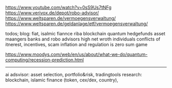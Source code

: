 https://www.youtube.com/watch?v=0sS9Us7tNFg
https://www.verivox.de/depot/robo-advisor/
https://www.weltsparen.de/vermoegensverwaltung/
https://www.weltsparen.de/geldanlage/etf/vermoegensverwaltung/

todos;
blog:   fiat, isalmic fiannce riba blockchain quantum
        hedgefunds asset maangers banks and robo advisors high net wroth individuals
        conflicts of itnerest, incentives, scam
        inflation and regulation is zero sum game


https://www.moodys.com/web/en/us/about/what-we-do/quantum-computing/recession-prediction.html









--------------------
ai adsvisor: asset selection, portfolio&risk, tradingtools
research: blockchain, islamic finance (token, cex/dex, country),  
